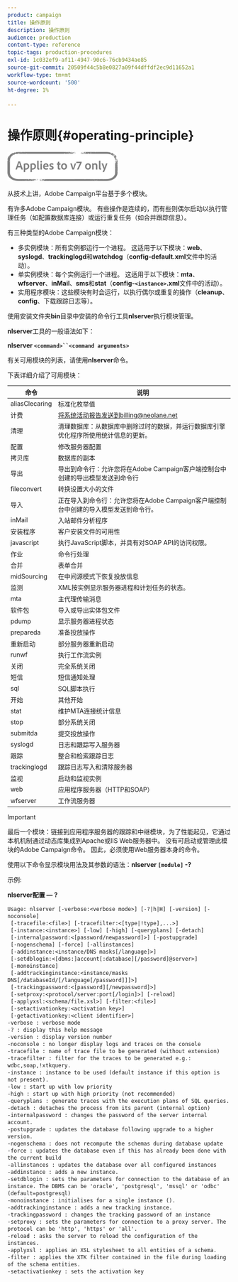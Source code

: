```yaml
---
product: campaign
title: 操作原则
description: 操作原则
audience: production
content-type: reference
topic-tags: production-procedures
exl-id: 1c032ef9-af11-4947-90c6-76cb9434ae85
source-git-commit: 20509f44c5b8e0827a09f44dffdf2ec9d11652a1
workflow-type: tm+mt
source-wordcount: '500'
ht-degree: 1%

---
```


# 操作原则{#operating-principle}

![](../../assets/v7-only.svg)

从技术上讲，Adobe Campaign平台基于多个模块。

有许多Adobe Campaign模块。 有些操作是连续的，而有些则偶尔启动以执行管理任务（如配置数据库连接）或运行重复任务（如合并跟踪信息）。

有三种类型的Adobe Campaign模块：

* 多实例模块：所有实例都运行一个进程。 这适用于以下模块：**web**、**syslogd**、**trackinglogd**&#x200B;和&#x200B;**watchdog**（**config-default.xml**&#x200B;文件中的活动）。
* 单实例模块：每个实例运行一个进程。 这适用于以下模块：**mta**、**wfserver**、**inMail**、**sms**&#x200B;和&#x200B;**stat**（**config-`<instance>`.xml**&#x200B;文件中的活动）。
* 实用程序模块：这些模块有时会运行，以执行偶尔或重复的操作（**cleanup**、**config**、下载跟踪日志等）。

使用安装文件夹&#x200B;**bin**&#x200B;目录中安装的命令行工具&#x200B;**nlserver**&#x200B;执行模块管理。

**nlserver**&#x200B;工具的一般语法如下：

**nlserver  `<command>``<command arguments>`**

有关可用模块的列表，请使用&#x200B;**nlserver**&#x200B;命令。

下表详细介绍了可用模块：

| 命令 | 说明 |
|---|---|
| aliasClecaring | 标准化枚举值 |
| 计费 | 将系统活动报告发送到billing@neolane.net |
| 清理 | 清理数据库：从数据库中删除过时的数据，并运行数据库引擎优化程序所使用统计信息的更新。 |
| 配置 | 修改服务器配置 |
| 拷贝库 | 数据库的副本 |
| 导出 | 导出到命令行：允许您将在Adobe Campaign客户端控制台中创建的导出模型发送到命令行 |
| fileconvert | 转换设置大小的文件 |
| 导入 | 正在导入到命令行：允许您将在Adobe Campaign客户端控制台中创建的导入模型发送到命令行。 |
| inMail | 入站邮件分析程序 |
| 安装程序 | 客户安装文件的可用性 |
| javascript | 执行JavaScript脚本，并具有对SOAP API的访问权限。 |
| 作业 | 命令行处理 |
| 合并 | 表单合并 |
| midSourcing | 在中间源模式下恢复投放信息 |
| 监测 | XML按实例显示服务器进程和计划任务的状态。 |
| mta | 主代理传输消息 |
| 软件包 | 导入或导出实体包文件 |
| pdump | 显示服务器进程状态 |
| prepareda | 准备投放操作 |
| 重新启动 | 部分服务器重新启动 |
| runwf | 执行工作流实例 |
| 关闭 | 完全系统关闭 |
| 短信 | 短信通知处理 |
| sql | SQL脚本执行 |
| 开始 | 其他开始 |
| stat | 维护MTA连接统计信息 |
| stop | 部分系统关闭 |
| submitda | 提交投放操作 |
| syslogd | 日志和跟踪写入服务器 |
| 跟踪 | 整合和检索跟踪日志 |
| trackinglogd | 跟踪日志写入和清除服务器 |
| 监视 | 启动和监视实例 |
| web | 应用程序服务器（HTTP和SOAP） |
| wfserver | 工作流服务器 |

>[!IMPORTANT]
>
>最后一个模块：链接到应用程序服务器的跟踪和中继模块，为了性能起见，它通过本机机制通过动态库集成到Apache或IIS Web服务器中。 没有可启动或管理此模块的Adobe Campaign命令。 因此，必须使用Web服务器本身的命令。

使用以下命令显示模块用法及其参数的语法：**nlserver `[module]` -?**

示例:

**nlserver配置 — ?**

```
Usage: nlserver [-verbose:<verbose mode>] [-?|h|H] [-version] [-noconsole]
 [-tracefile:<file>] [-tracefilter:<[type|!type],...>]
 [-instance:<instance>] [-low] [-high] [-queryplans] [-detach]
 [-internalpassword:<[password/newpassword]>] [-postupgrade]
 [-nogenschema] [-force] [-allinstances]
 [-addinstance:<instance/DNS masks[/language]>]
 [-setdblogin:<[dbms:]account[:database][/password]@server>]
 [-monoinstance]
 [-addtrackinginstance:<instance/masks DNS[/databaseId/[/language[/password]]]>]
 [-trackingpassword:<[password][/newpassword]>]
 [-setproxy:<protocol/server:port[/login]>] [-reload]
 [-applyxsl:<schema/file.xsl>] [-filter:<file>]
 [-setactivationkey:<activation key>]
 [-getactivationkey:<client identifier>]
-verbose : verbose mode
-? : display this help message
-version : display version number
-noconsole : no longer display logs and traces on the console
-tracefile : name of trace file to be generated (without extension)
-tracefilter : filter for the traces to be generated e.g.: wdbc,soap,!xtkquery.
-instance : instance to be used (default instance if this option is not present).
-low : start up with low priority
-high : start up with high priority (not recommended)
-queryplans : generate traces with the execution plans of SQL queries.
-detach : detaches the process from its parent (internal option)
-internalpassword : changes the password of the server internal account.
-postupgrade : updates the database following upgrade to a higher version. 
-nogenschema : does not recompute the schemas during database update
-force : updates the database even if this has already been done with the current build 
-allinstances : updates the database over all configured instances
-addinstance : adds a new instance.
-setdblogin : sets the parameters for connection to the database of an instance. The DBMS can be 'oracle', 'postgresql', 'mssql' or 'odbc' (default=postgresql)
-monoinstance : initialises for a single instance ().
-addtrackinginstance : adds a new tracking instance.
-trackingpassword : changes the tracking password of an instance
-setproxy : sets the parameters for connection to a proxy server. The protocol can be 'http', 'https' or 'all'.
-reload : asks the server to reload the configuration of the instances. 
-applyxsl : applies an XSL stylesheet to all entities of a schema. 
-filter : applies the XTK filter contained in the file during loading of the schema entities.
-setactivationkey : sets the activation key
```
